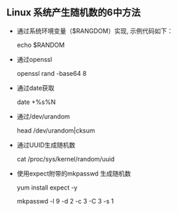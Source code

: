 ## Linux 系统产生随机数的6中方法
* 通过系统环境变量（$RANGDOM）实现, 示例代码如下：

    echo $RANDOM

* 通过openssl 

    openssl rand -base64 8

* 通过date获取

    date +%s%N

* 通过/dev/urandom

    head /dev/urandom|cksum

* 通过UUID生成随机数

    cat /proc/sys/kernel/random/uuid

* 使用expect附带的mkpasswd 生成随机数
    
    yum install expect -y

    mkpasswd -l 9 -d 2 -c 3 -C 3 -s 1

